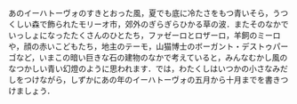 あのイーハトーヴォのすきとおった風，夏でも底に冷たさをもつ青いそら，うつくしい森で飾られたモリーオ市，郊外のぎらぎらひかる草の波．またそのなかでいっしょになったたくさんのひとたち，ファゼーロとロザーロ，羊飼のミーロや，顔の赤いこどもたち，地主のテーモ，山猫博士のボーガント・デストゥパーゴなど，いまこの暗い巨きな石の建物のなかで考えていると，みんなむかし風のなつかしい青い幻燈のように思われます．では，わたくしはいつかの小さなみだしをつけながら，しずかにあの年のイーハトーヴォの五月から十月までを書きつけましょう．
